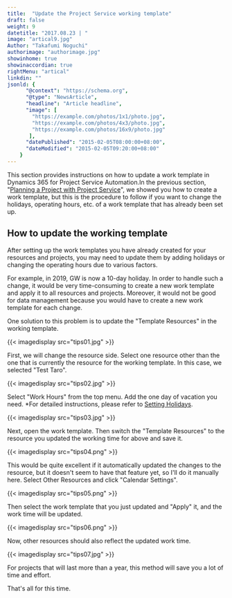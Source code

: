 ```yaml
---
title:  "Update the Project Service working template"
draft: false
weight: 9
datetitle: "2017.08.23 | "
image: "artical9.jpg"
Author: "Takafumi Noguchi"
authorimage: "authorimage.jpg"
showinhome: true
showinaccordian: true
rightMenu: "artical"
linkdin: ""
jsonld: {
      "@context": "https://schema.org",
      "@type": "NewsArticle",
      "headline": "Article headline",
      "image": [
        "https://example.com/photos/1x1/photo.jpg",
        "https://example.com/photos/4x3/photo.jpg",
        "https://example.com/photos/16x9/photo.jpg"
       ],
      "datePublished": "2015-02-05T08:00:00+08:00",
      "dateModified": "2015-02-05T09:20:00+08:00"
    }
---
```

<!-- Intro  -->
This section provides instructions on how to update a work template in Dynamics 365 for Project Service Automation.In the previous section, "[Planning a Project with Project Service]()", we showed you how to create a work template, but this is the procedure to follow if you want to change the holidays, operating hours, etc. of a work template that has already been set up.

## How to update the working template
After setting up the work templates you have already created for your resources and projects, you may need to update them by adding holidays or changing the operating hours due to various factors.

For example, in 2019, GW is now a 10-day holiday. In order to handle such a change, it would be very time-consuming to create a new work template and apply it to all resources and projects. Moreover, it would not be good for data management because you would have to create a new work template for each change.

One solution to this problem is to update the "Template Resources" in the working template.
<!-- Image= tips01.jpg -->
{{< imagedisplay src="tips01.jpg" >}}

First, we will change the resource side. Select one resource other than the one that is currently the resource for the working template. In this case, we selected "Test Taro".
<!-- Image= tips02.jpg -->
{{< imagedisplay src="tips02.jpg" >}}

Select "Work Hours" from the top menu. Add the one day of vacation you need.
*For detailed instructions, please refer to [Setting Holidays]().
<!-- Image= tips03.jpg -->
{{< imagedisplay src="tips03.jpg" >}}

Next, open the work template. Then switch the "Template Resources" to the resource you updated the working time for above and save it.
<!-- Image= tips04.png -->
{{< imagedisplay src="tips04.png" >}}

This would be quite excellent if it automatically updated the changes to the resource, but it doesn't seem to have that feature yet, so I'll do it manually here. Select Other Resources and click "Calendar Settings".
<!-- Image= tips05.png -->
{{< imagedisplay src="tips05.png" >}}

Then select the work template that you just updated and "Apply" it, and the work time will be updated.
<!-- Image= tips06.png -->
{{< imagedisplay src="tips06.png" >}}

Now, other resources should also reflect the updated work time.
<!-- Image= tips07.jpg -->
{{< imagedisplay src="tips07.jpg" >}}

For projects that will last more than a year, this method will save you a lot of time and effort.

That's all for this time.     
&nbsp;